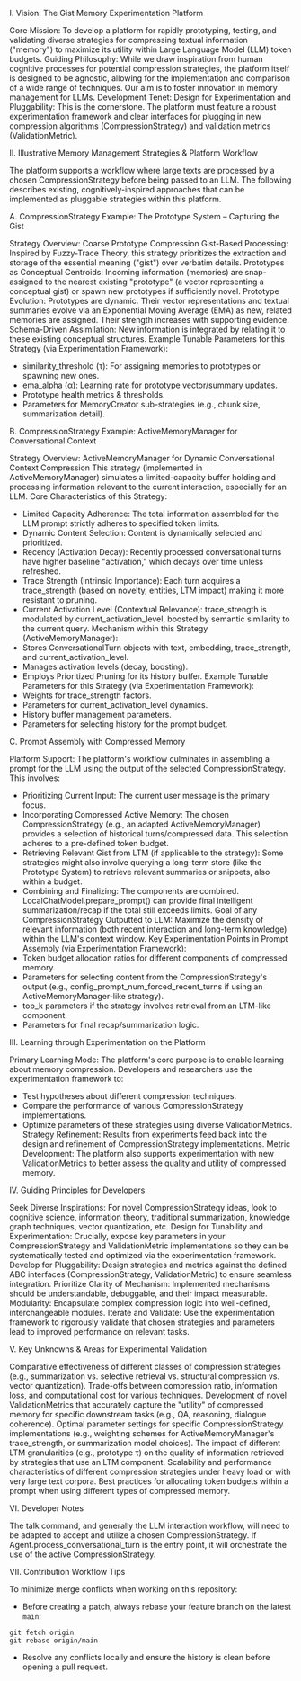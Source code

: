 I. Vision: The Gist Memory Experimentation Platform

Core Mission: To develop a platform for rapidly prototyping, testing, and validating diverse strategies for compressing textual information ("memory") to maximize its utility within Large Language Model (LLM) token budgets.
Guiding Philosophy: While we draw inspiration from human cognitive processes for potential compression strategies, the platform itself is designed to be agnostic, allowing for the implementation and comparison of a wide range of techniques. Our aim is to foster innovation in memory management for LLMs.
Development Tenet: Design for Experimentation and Pluggability: This is the cornerstone. The platform must feature a robust experimentation framework and clear interfaces for plugging in new compression algorithms (CompressionStrategy) and validation metrics (ValidationMetric).

II. Illustrative Memory Management Strategies & Platform Workflow

The platform supports a workflow where large texts are processed by a chosen CompressionStrategy before being passed to an LLM. The following describes existing, cognitively-inspired approaches that can be implemented as pluggable strategies within this platform.

A. CompressionStrategy Example: The Prototype System – Capturing the Gist

Strategy Overview: Coarse Prototype Compression
Gist-Based Processing: Inspired by Fuzzy-Trace Theory, this strategy prioritizes the extraction and storage of the essential meaning ("gist") over verbatim details.
Prototypes as Conceptual Centroids: Incoming information (memories) are snap-assigned to the nearest existing "prototype" (a vector representing a conceptual gist) or spawn new prototypes if sufficiently novel.
Prototype Evolution: Prototypes are dynamic. Their vector representations and textual summaries evolve via an Exponential Moving Average (EMA) as new, related memories are assigned. Their strength increases with supporting evidence.
Schema-Driven Assimilation: New information is integrated by relating it to these existing conceptual structures.
Example Tunable Parameters for this Strategy (via Experimentation Framework):
- similarity_threshold (τ): For assigning memories to prototypes or spawning new ones.
- ema_alpha (α): Learning rate for prototype vector/summary updates.
- Prototype health metrics & thresholds.
- Parameters for MemoryCreator sub-strategies (e.g., chunk size, summarization detail).

B. CompressionStrategy Example: ActiveMemoryManager for Conversational Context

Strategy Overview: ActiveMemoryManager for Dynamic Conversational Context Compression
This strategy (implemented in ActiveMemoryManager) simulates a limited-capacity buffer holding and processing information relevant to the current interaction, especially for an LLM.
Core Characteristics of this Strategy:
- Limited Capacity Adherence: The total information assembled for the LLM prompt strictly adheres to specified token limits.
- Dynamic Content Selection: Content is dynamically selected and prioritized.
- Recency (Activation Decay): Recently processed conversational turns have higher baseline "activation," which decays over time unless refreshed.
- Trace Strength (Intrinsic Importance): Each turn acquires a trace_strength (based on novelty, entities, LTM impact) making it more resistant to pruning.
- Current Activation Level (Contextual Relevance): trace_strength is modulated by current_activation_level, boosted by semantic similarity to the current query.
Mechanism within this Strategy (ActiveMemoryManager):
- Stores ConversationalTurn objects with text, embedding, trace_strength, and current_activation_level.
- Manages activation levels (decay, boosting).
- Employs Prioritized Pruning for its history buffer.
Example Tunable Parameters for this Strategy (via Experimentation Framework):
- Weights for trace_strength factors.
- Parameters for current_activation_level dynamics.
- History buffer management parameters.
- Parameters for selecting history for the prompt budget.

C. Prompt Assembly with Compressed Memory

Platform Support: The platform's workflow culminates in assembling a prompt for the LLM using the output of the selected CompressionStrategy. This involves:
- Prioritizing Current Input: The current user message is the primary focus.
- Incorporating Compressed Active Memory: The chosen CompressionStrategy (e.g., an adapted ActiveMemoryManager) provides a selection of historical turns/compressed data. This selection adheres to a pre-defined token budget.
- Retrieving Relevant Gist from LTM (if applicable to the strategy): Some strategies might also involve querying a long-term store (like the Prototype System) to retrieve relevant summaries or snippets, also within a budget.
- Combining and Finalizing: The components are combined. LocalChatModel.prepare_prompt() can provide final intelligent summarization/recap if the total still exceeds limits.
Goal of any CompressionStrategy Outputted to LLM: Maximize the density of relevant information (both recent interaction and long-term knowledge) within the LLM's context window.
Key Experimentation Points in Prompt Assembly (via Experimentation Framework):
- Token budget allocation ratios for different components of compressed memory.
- Parameters for selecting content from the CompressionStrategy's output (e.g., config_prompt_num_forced_recent_turns if using an ActiveMemoryManager-like strategy).
- top_k parameters if the strategy involves retrieval from an LTM-like component.
- Parameters for final recap/summarization logic.

III. Learning through Experimentation on the Platform

Primary Learning Mode: The platform's core purpose is to enable learning about memory compression. Developers and researchers use the experimentation framework to:
- Test hypotheses about different compression techniques.
- Compare the performance of various CompressionStrategy implementations.
- Optimize parameters of these strategies using diverse ValidationMetrics.
Strategy Refinement: Results from experiments feed back into the design and refinement of CompressionStrategy implementations.
Metric Development: The platform also supports experimentation with new ValidationMetrics to better assess the quality and utility of compressed memory.

IV. Guiding Principles for Developers

Seek Diverse Inspirations: For novel CompressionStrategy ideas, look to cognitive science, information theory, traditional summarization, knowledge graph techniques, vector quantization, etc.
Design for Tunability and Experimentation: Crucially, expose key parameters in your CompressionStrategy and ValidationMetric implementations so they can be systematically tested and optimized via the experimentation framework.
Develop for Pluggability: Design strategies and metrics against the defined ABC interfaces (CompressionStrategy, ValidationMetric) to ensure seamless integration.
Prioritize Clarity of Mechanism: Implemented mechanisms should be understandable, debuggable, and their impact measurable.
Modularity: Encapsulate complex compression logic into well-defined, interchangeable modules.
Iterate and Validate: Use the experimentation framework to rigorously validate that chosen strategies and parameters lead to improved performance on relevant tasks.

V. Key Unknowns & Areas for Experimental Validation

Comparative effectiveness of different classes of compression strategies (e.g., summarization vs. selective retrieval vs. structural compression vs. vector quantization).
Trade-offs between compression ratio, information loss, and computational cost for various techniques.
Development of novel ValidationMetrics that accurately capture the "utility" of compressed memory for specific downstream tasks (e.g., QA, reasoning, dialogue coherence).
Optimal parameter settings for specific CompressionStrategy implementations (e.g., weighting schemes for ActiveMemoryManager's trace_strength, or summarization model choices).
The impact of different LTM granularities (e.g., prototype τ) on the quality of information retrieved by strategies that use an LTM component.
Scalability and performance characteristics of different compression strategies under heavy load or with very large text corpora.
Best practices for allocating token budgets within a prompt when using different types of compressed memory.

VI. Developer Notes

The talk command, and generally the LLM interaction workflow, will need to be adapted to accept and utilize a chosen CompressionStrategy. If Agent.process_conversational_turn is the entry point, it will orchestrate the use of the active CompressionStrategy.

VII. Contribution Workflow Tips

To minimize merge conflicts when working on this repository:

- Before creating a patch, always rebase your feature branch on the latest `main`:

```
git fetch origin
git rebase origin/main
```

- Resolve any conflicts locally and ensure the history is clean before opening a pull request.
